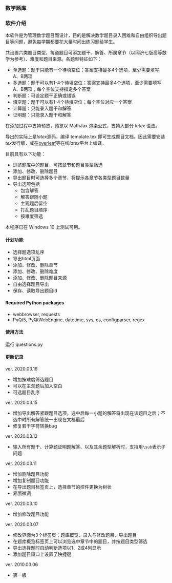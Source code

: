 ### 数学题库

### 软件介绍
本软件是为管理数学题目而设计，目的是解决数学题目录入困难和自由组织导出题目等问题，避免每学期都要花大量时间出练习题给学生。

共设置六类题目类型，每道题目可添加题干、解答、所属章节（以同济七版高等数学为参考）、难度和题目来源。各题型特征如下：

- 单选题：题干只能有一个待填空位；答案支持最多4个选项，至少需要填写A、B两项
- 多选题：题干可以有1-4个待填空位；答案支持最多4个选项，至少需要填写A、B两项；每个空位支持指定多个答案
- 判断题：可设定题干正确或错误
- 填空题：题干可以有1-4个待填空位；每个空位对应一个答案
- 计算题：只能录入题干和解答
- 证明题：只能录入题干和解答
  
在添加过程中支持预览，预览以 MathJax 渲染公式，支持大部分 $latex$ 语法。

导出的实际上是$latex$源码，编译 template.tex 即可生成题目文档。因此需要安装$tex$发行版，或在[overleaf](https://cn.overleaf.com/)等在线$latex$平台上编译。

目前具有以下功能：
- 浏览题库中的题目，可按章节和题目类型筛选
- 添加、修改、删除题目
- 导出题目时可选择多个章节，将提示各章节各类型题目数量
- 导出选项包括
  - 包含解答
  - 解答跟随小题
  - 主观题后留空
  - 打乱题目顺序
  - 按难度筛选

本程序已在 Windows 10 上测试可用。

#### 计划功能
- 选择题选项乱序
- 导出html页面
- 添加、修改、删除章节
- 添加、修改、删除难度
- 添加、修改、删除题目来源
- 自由选择题目导出
- 保存、读取导出题目id

#### Required Python packages
- webbrowser, requests
- PyQt5, PyQtWebEngine, datetime, sys, os, configparser, regex

#### 使用方法

运行 questions.py

#### 更新记录
ver. 2020.03.16
- 增加按难度筛选题目
- 可以在主观题后加入空白
- 可选题目乱序
  
ver. 2020.03.15
- 增加导出解答紧跟题目选项，选中后每一小题的解答将出现在该题目之后；不选中时所有解答统一出现在文档最后
- 修复若干字符转换bug

ver. 2020.03.12
- 输入所有题干、计算题证明题解答、以及其余题型解析时，支持用`\sub`表示子问题

ver. 2020.03.11
- 增加删除题目功能
- 增加复制题目功能
- 在导出题目标签页上，选择章节的控件更换为树状
- 界面微调
  
ver. 2020.03.10
- 增加修改题目功能
  
ver. 2020.03.07
- 修改界面为3个标签页：题库概览，录入与修改题目，导出题目
- 在题库概览标签页上可以浏览选中章节中的题目，并按题目类型筛选
- 导出选择题时自动判断选项以1、2或4列显示
- 添加题目窗口上设置了快捷键

ver. 2010.03.06
- 第一版
